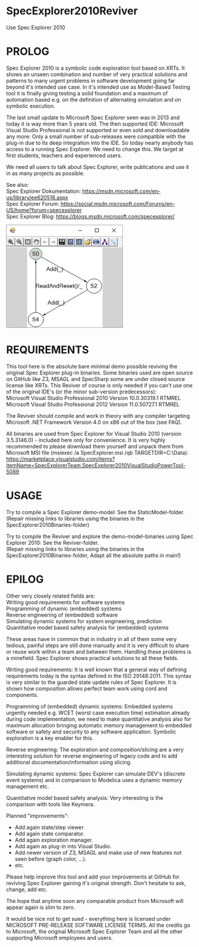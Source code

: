 # SpecExplorer2010Reviver
Use Spec Explorer 2010

PROLOG
======
Spec Explorer 2010 is a symbolic code exploration tool based on XRTs. It shows an unseen combination and number of very practical solutions and patterns to many urgent problems in software development going far beyond it's intended use case. In it's intended use as Model-Based Testing tool it is finally giving testing a solid foundation and a maximum of automation based e.g. on the definition of alternating simulation and on symbolic execution.

The last small update to Microsoft Spec Explorer seen was in 2013 and today it is way more than 5 years old. The then supported IDE: Microsoft Visual Studio Professional is not supported or even sold and downloadable any more: Only a small number of sub-releases were compatible with the plug-in due to its deep integration into the IDE. So today nearly anybody has access to a running Spec Explorer. We need to change this. We target at first students, teachers and experienced users.

We need all users to talk about Spec Explorer, write publications and use it in as many projects as possible.

See also: <br>
Spec Explorer Dokumentation: https://msdn.microsoft.com/en-us/library/ee620518.aspx <br>
Spec Explorer Forum: https://social.msdn.microsoft.com/Forums/en-US/home?forum=specexplorer <br>
Spec Explorer Blog: https://blogs.msdn.microsoft.com/specexplorer/


![Screenshot1](Images/Viewer.jpg)

REQUIREMENTS
======
This tool here is the absolute bare minimal demo possible reviving the original Spec Explorer plug-in binaries.
Some binaries used are open source on GitHub like Z3, MSAGL and SpecSharp some are under closed source license like XRTs.  This Reviver of course is only needed if you can't use one of the original IDE's (or the minor sub-version predecessors): <br>
Microsoft Visual Studio Professional 2010 Version 10.0.30319.1 RTMREL<br>
Microsoft Visual Studio Professional 2012 Version 11.0.50727.1 RTMREL<br>

The Reviver should compile and work in theory with any compiler targeting 
Microsoft .NET Framework Version 4.0 on x86 out of the box (see FAQ).

All binaries are used from Spec Explorer for Visual Studio 2010 (version 3.5.3146.0) - included here only for convenience.
It is very highly recommended to please download them yourself and unpack them from Microsoft MSI file (msiexec /a SpecExplorer.msi /qb TARGETDIR=C:\Data\): <br>
https://marketplace.visualstudio.com/items?itemName=SpecExplorerTeam.SpecExplorer2010VisualStudioPowerTool-5089

USAGE
======
Try to compile a Spec Explorer demo-model: See the StaticModel-folder. <br>
(Repair missing links to libraries using the binaries in the SpecExplorer2010Binaries-folder)

Try to compile the Reviver and explore the demo-model-binaries using Spec Explorer 2010: See the Reviver-folder. <br>
(Repair missing links to libraries using the binaries in the SpecExplorer2010Binaries-folder,
Adapt all the absolute paths in main!)


EPILOG
======
Other very closely related fields are:<br>
Writing good requirements for software systems<br>
Programming of dynamic (embedded) systems<br>
Reverse engineering of (embedded) software<br>
Simulating dynamic systems for system engineering, prediction<br>
Quantitative model based safety analysis for (embedded) systems<br>

These areas have in common that in industry in all of them some very tedious, painful steps are still done manually and it is very difficult to share or reuse work within a team and between them.
Handling these problems is a minefield. Spec Explorer shows practical solutions to all these fields.

Writing good requirements:
It is well known that a general way of defining requirements today is the syntax defined in the ISO 29148:2011. 
This syntax is very similar to the guarded state update rules of Spec Explorer.
It is shown how composition allows perfect team work using cord and components.

Programming of (embedded) dynamic systems:
Embedded systems urgently needed e.g. WCET (worst case execution time) estimation already during code implementation, we need to make quantitative analysis also for maximum allocation bringing automatic memory management to embedded software or safety and security to any software application. Symbolic exploration is a key enabler for this.

Reverse engineering:
The exploration and composition/slicing are a very interesting solution for reverse engineering of legacy code and to add additional documentation/information using slicing.

Simulating dynamic systems:
Spec Explorer can simulate DEV's (discrete event systems) and in comparison to Modelica uses a dynamic memory management etc.

Quantitative model based safety analysis:
Very interesting is the comparison with tools like Keymera.

Planned "improvements":
* Add again state/step viewer.
* Add again state comparator.
* Add again exploration manager.
* Add again as plug-in into Visual Studio.
* Add newer version of Z3, MSAGL and make use of new features not seen before (graph color, ...).
* etc.

Please help improve this tool and add your improvements at GitHub for reviving Spec Explorer gaining it's original strength. Don't hesitate to ask, change, add etc.

The hope that anytime soon any comparable product from Microsoft will appear again is slim to zero. 

It would be nice not to get sued - everything here is licensed under MICROSOFT PRE-RELEASE SOFTWARE LICENSE TERMS. 
All the credits go to Microsoft, the original Microsoft Spec Explorer Team and all the other supporting Microsoft employees and users.

